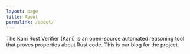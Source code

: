 ```yaml
---
layout: page
title: About
permalink: /about/
---
```


The Kani Rust Verifier (Kani) is an open-source automated reasoning
tool that proves properties about Rust code. This is our blog for
the project.
